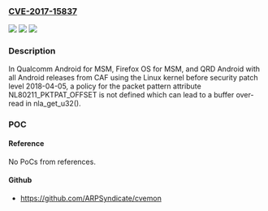### [CVE-2017-15837](https://cve.mitre.org/cgi-bin/cvename.cgi?name=CVE-2017-15837)
![](https://img.shields.io/static/v1?label=Product&message=Android%20for%20MSM%2C%20Firefox%20OS%20for%20MSM%2C%20QRD%20Android&color=blue)
![](https://img.shields.io/static/v1?label=Version&message=All%20Android%20releases%20from%20CAF%20using%20the%20Linux%20kernel%20&color=brightgreen)
![](https://img.shields.io/static/v1?label=Vulnerability&message=Buffer%20Over-read%20in%20WLAN&color=brightgreen)

### Description

In Qualcomm Android for MSM, Firefox OS for MSM, and QRD Android with all Android releases from CAF using the Linux kernel before security patch level 2018-04-05, a policy for the packet pattern attribute NL80211_PKTPAT_OFFSET is not defined which can lead to a buffer over-read in nla_get_u32().

### POC

#### Reference
No PoCs from references.

#### Github
- https://github.com/ARPSyndicate/cvemon

